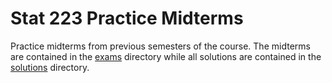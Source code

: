 # Stat 223 Practice Midterms

Practice midterms from previous semesters of the course. The midterms are
contained in the [exams](exams/) directory while all solutions are
contained in the [solutions](solutions/) directory.
